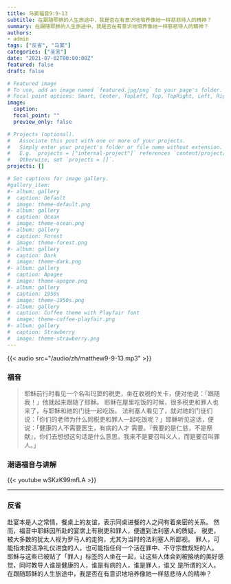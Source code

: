 ```yaml
---
title: 马窦福音9:9-13
subtitle: 在跟随耶稣的人生旅途中，我是否在有意识地培养像祂一样慈悲待人的精神？
summary: 在跟随耶稣的人生旅途中，我是否在有意识地培养像祂一样慈悲待人的精神？
authors:
- admin
tags: ["反省", "马窦"]
categories: ["圣言"]
date: "2021-07-02T00:00:00Z"
featured: false
draft: false

# Featured image
# To use, add an image named `featured.jpg/png` to your page's folder.
# Focal point options: Smart, Center, TopLeft, Top, TopRight, Left, Right, BottomLeft, Bottom, BottomRight
image:
  caption:
  focal_point: ""
  preview_only: false

# Projects (optional).
#   Associate this post with one or more of your projects.
#   Simply enter your project's folder or file name without extension.
#   E.g. `projects = ["internal-project"]` references `content/project/deep-learning/index.md`.
#   Otherwise, set `projects = []`.
projects: []

# Set captions for image gallery.
#gallery_item:
#- album: gallery
#  caption: Default
#  image: theme-default.png
#- album: gallery
#  caption: Ocean
#  image: theme-ocean.png
#- album: gallery
#  caption: Forest
#  image: theme-forest.png
#- album: gallery
#  caption: Dark
#  image: theme-dark.png
#- album: gallery
#  caption: Apogee
#  image: theme-apogee.png
#- album: gallery
#  caption: 1950s
#  image: theme-1950s.png
#- album: gallery
#  caption: Coffee theme with Playfair font
#  image: theme-coffee-playfair.png
#- album: gallery
#  caption: Strawberry
#  image: theme-strawberry.png
---
```


{{< audio src="/audio/zh/matthew9-9-13.mp3" >}}

### 福音
> 耶稣前行时看见一个名叫玛窦的税吏，坐在收税的关卡，便对他说：「跟随我！」他就起来跟随了耶稣。 耶稣在屋里吃饭的时候，很多税吏和罪人也来了，与耶稣和祂的门徒一起吃饭。 法利塞人看见了，就对祂的门徒们说：「你们的老师为什么同税吏和罪人一起吃饭呢？」耶稣听见这话，便说：「健康的人不需要医生，有病的人才 需要。『我要的是仁慈，不是祭献』，你们去想想这句话是什么意思。我来不是要召叫义人，而是要召叫罪人。」

### 潮语福音与讲解
{{< youtube wSKzK99mfLA >}}

---
### 反省
赴宴本是人之常情，餐桌上的友谊，表示同桌进餐的人之间有着亲密的关系。 然而，福音中耶稣因所赴的宴席上有税吏和罪人，便遭到法利塞人的质疑。 税吏，被大多数的犹太人视为罗马人的走狗，尤其为当时的法利塞人所鄙视。 罪人，可能指未按洁净礼仪进食的人，也可能指任何一个活在罪中、不守宗教规矩的人。 耶稣与这些已被贴了「罪人」标签的人坐在一起，让这些人体会到被接纳的美好感觉，同时教导人谁是健康的人，谁是有病的人，谁是罪人，谁又 是所谓的义人。 在跟随耶稣的人生旅途中，我是否在有意识地培养像祂一样慈悲待人的精神？
